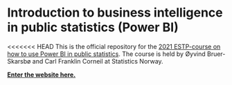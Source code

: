 # Introduction to business intelligence in public statistics (Power BI)

<<<<<<< HEAD
This is the official repository for the [2021 ESTP-course on how to use Power BI in public statistics](https://ec.europa.eu/eurostat/cros/content/introduction-business-intelligence-public-statistics-power-bi_en). The course is held by Øyvind Bruer-Skarsbø and Carl Franklin Corneil at Statistics Norway.  

[**Enter the website here.**](https://skars82.github.io/estp_course_pbi/)


